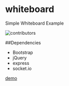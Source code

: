 whiteboard
==========

Simple Whiteboard Example

![contributors](http://i42.photobucket.com/albums/e316/tanasiliev/whiteboard_zpse281711f.png)

##Dependencies
 * Bootstrap
 * jQuery
 * express
 * socket.io



 [demo](http://simple-whiteboard.herokuapp.com) 

